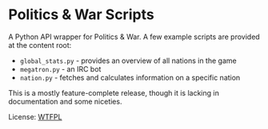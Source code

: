 # Politics & War Scripts

A Python API wrapper for Politics & War. A few example scripts are provided at the content root:

* `global_stats.py` - provides an overview of all nations in the game
* `megatron.py` - an IRC bot
* `nation.py` - fetches and calculates information on a specific nation

This is a mostly feature-complete release, though it is lacking in documentation and some niceties.

License: [WTFPL](http://www.wtfpl.net/)